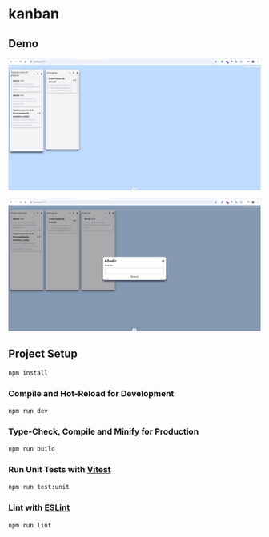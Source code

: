 # kanban

## Demo 

![](https://github.com/Angel-Raa/vue-kanban/blob/main/public/docs/cap-1.png)

![](https://github.com/Angel-Raa/vue-kanban/blob/main/public/docs/cap-2.png)

## Project Setup

```sh
npm install
```

### Compile and Hot-Reload for Development

```sh
npm run dev
```

### Type-Check, Compile and Minify for Production

```sh
npm run build
```

### Run Unit Tests with [Vitest](https://vitest.dev/)

```sh
npm run test:unit
```

### Lint with [ESLint](https://eslint.org/)

```sh
npm run lint
```
